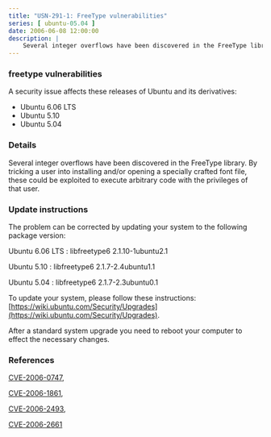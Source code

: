 ```yaml
---
title: "USN-291-1: FreeType vulnerabilities"
series: [ ubuntu-05.04 ]
date: 2006-06-08 12:00:00
description: |
    Several integer overflows have been discovered in the FreeType library. By tricking a user into installing and/or opening a specially crafted font file, these could be exploited to execute arbitrary code with the privileges of that user.
--- 
```

 
### freetype vulnerabilities

A security issue affects these releases of Ubuntu and its derivatives:

* Ubuntu 6.06 LTS
* Ubuntu 5.10
* Ubuntu 5.04

### Details

Several integer overflows have been discovered in the FreeType library. By tricking a user into installing and/or opening a specially crafted font file, these could be exploited to execute arbitrary code with the privileges of that user.

### Update instructions

The problem can be corrected by updating your system to the following package version:

Ubuntu 6.06 LTS
 : libfreetype6 <span>2.1.10-1ubuntu2.1</span>

Ubuntu 5.10
 : libfreetype6 <span>2.1.7-2.4ubuntu1.1</span>

Ubuntu 5.04
 : libfreetype6 <span>2.1.7-2.3ubuntu0.1</span>

To update your system, please follow these instructions: [https://wiki.ubuntu.com/Security/Upgrades](https://wiki.ubuntu.com/Security/Upgrades).

After a standard system upgrade you need to reboot your computer to effect the necessary changes.

### References

 [CVE-2006-0747](http://people.ubuntu.com/~ubuntu-security/cve/CVE-2006-0747), 

 [CVE-2006-1861](http://people.ubuntu.com/~ubuntu-security/cve/CVE-2006-1861), 

 [CVE-2006-2493](http://people.ubuntu.com/~ubuntu-security/cve/CVE-2006-2493), 

 [CVE-2006-2661](http://people.ubuntu.com/~ubuntu-security/cve/CVE-2006-2661)
 
